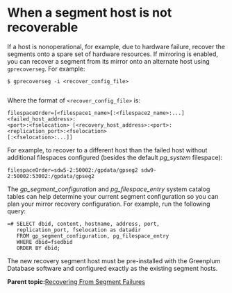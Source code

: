 # When a segment host is not recoverable 

If a host is nonoperational, for example, due to hardware failure, recover the segments onto a spare set of hardware resources. If mirroring is enabled, you can recover a segment from its mirror onto an alternate host using `gprecoverseg`. For example:

```
$ gprecoverseg -i <recover_config_file>
      
```

Where the format of `<recover_config_file>` is:

```
filespaceOrder=[<filespace1_name>[:<filespace2_name>:...]<failed_host_address>:
<port>:<fselocation> [<recovery_host_address>:<port>:<replication_port>:<fselocation>
[:<fselocation>:...]]
```

For example, to recover to a different host than the failed host without additional filespaces configured \(besides the default *pg\_system* filespace\):

```
filespaceOrder=sdw5-2:50002:/gpdata/gpseg2 sdw9-2:50002:53002:/gpdata/gpseg2
```

The *gp\_segment\_configuration* and *pg\_filespace\_entry* system catalog tables can help determine your current segment configuration so you can plan your mirror recovery configuration. For example, run the following query:

```
=# SELECT dbid, content, hostname, address, port, 
   replication_port, fselocation as datadir 
   FROM gp_segment_configuration, pg_filespace_entry 
   WHERE dbid=fsedbid 
   ORDER BY dbid;
```

The new recovery segment host must be pre-installed with the Greenplum Database software and configured exactly as the existing segment hosts.

**Parent topic:**[Recovering From Segment Failures](../../highavail/topics/g-recovering-from-segment-failures.html)

